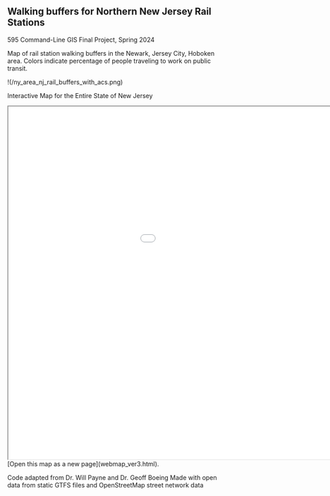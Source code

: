 ## Walking buffers for Northern New Jersey Rail Stations
595 Command-Line GIS Final Project, Spring 2024

Map of rail station walking buffers in the Newark, Jersey City, Hoboken area. Colors indicate percentage of people traveling to work on public transit.

!(/ny_area_nj_rail_buffers_with_acs.png)

Interactive Map for the Entire State of New Jersey
<iframe src = "webmap_ver3.html" height = "800" width = "1200"></iframe>
[Open this map as a new page](webmap_ver3.html).

Code adapted from Dr. Will Payne and Dr. Geoff Boeing
Made with open data from static GTFS files and OpenStreetMap street network data
